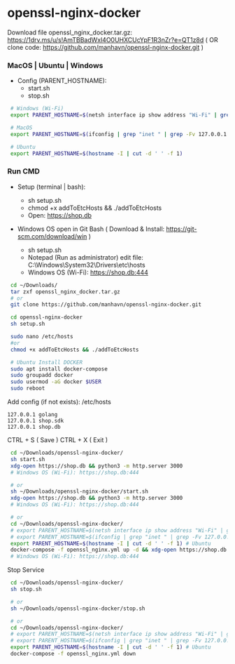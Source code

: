 # openssl-nginx-docker

Download file openssl_nginx_docker.tar.gz: https://1drv.ms/u/s!AmTBBadWxl4O0UHXCUcYpF1R3nZr?e=QT1z8d
( OR clone code: https://github.com/manhavn/openssl-nginx-docker.git )

### MacOS | Ubuntu | Windows

- Config (PARENT_HOSTNAME):
    + start.sh
    + stop.sh

```bash
 # Windows (Wi-Fi)
 export PARENT_HOSTNAME=$(netsh interface ip show address "Wi-Fi" | grep 'IP Address' | sed -r 's/^.*IP Address:\W*//')

 # MacOS
 export PARENT_HOSTNAME=$(ifconfig | grep "inet " | grep -Fv 127.0.0.1 | awk '{print $2}')

 # Ubuntu
 export PARENT_HOSTNAME=$(hostname -I | cut -d ' ' -f 1)
```

### Run CMD

- Setup (terminal | bash):
    + sh setup.sh
    + chmod +x addToEtcHosts && ./addToEtcHosts
    + Open: https://shop.db

- Windows OS open in Git Bash ( Download & Install: https://git-scm.com/download/win )
    + sh setup.sh
    + Notepad (Run as administrator) edit file: C:\Windows\System32\Drivers\etc\hosts
    + Windows OS (Wi-Fi): https://shop.db:444

```bash
 cd ~/Downloads/
 tar zxf openssl_nginx_docker.tar.gz
 # or
 git clone https://github.com/manhavn/openssl-nginx-docker.git

 cd openssl-nginx-docker
 sh setup.sh

 sudo nano /etc/hosts
 #or
 chmod +x addToEtcHosts && ./addToEtcHosts

 # Ubuntu Install DOCKER
 sudo apt install docker-compose
 sudo groupadd docker
 sudo usermod -aG docker $USER
 sudo reboot
```

Add config (if not exists): /etc/hosts

```
127.0.0.1 golang
127.0.0.1 shop.sdk
127.0.0.1 shop.db
```

CTRL + S ( Save )
CTRL + X ( Exit )

```bash
 cd ~/Downloads/openssl-nginx-docker/
 sh start.sh
 xdg-open https://shop.db && python3 -m http.server 3000
 # Windows OS (Wi-Fi): https://shop.db:444

 # or
 sh ~/Downloads/openssl-nginx-docker/start.sh
 xdg-open https://shop.db && python3 -m http.server 3000
 # Windows OS (Wi-Fi): https://shop.db:444

 # or
 cd ~/Downloads/openssl-nginx-docker/
 # export PARENT_HOSTNAME=$(netsh interface ip show address "Wi-Fi" | grep 'IP Address' | sed -r 's/^.*IP Address:\W*//') # Windows (Wi-Fi)
 # export PARENT_HOSTNAME=$(ifconfig | grep "inet " | grep -Fv 127.0.0.1 | awk '{print $2}') # MacOS
 export PARENT_HOSTNAME=$(hostname -I | cut -d ' ' -f 1) # Ubuntu
 docker-compose -f openssl_nginx.yml up -d && xdg-open https://shop.db && python3 -m http.server 3000
 # Windows OS (Wi-Fi): https://shop.db:444
```

Stop Service

```bash
 cd ~/Downloads/openssl-nginx-docker/
 sh stop.sh

 # or
 sh ~/Downloads/openssl-nginx-docker/stop.sh

 # or
 cd ~/Downloads/openssl-nginx-docker/
 # export PARENT_HOSTNAME=$(netsh interface ip show address "Wi-Fi" | grep 'IP Address' | sed -r 's/^.*IP Address:\W*//') # Windows (Wi-Fi)
 # export PARENT_HOSTNAME=$(ifconfig | grep "inet " | grep -Fv 127.0.0.1 | awk '{print $2}') # MacOS
 export PARENT_HOSTNAME=$(hostname -I | cut -d ' ' -f 1) # Ubuntu
 docker-compose -f openssl_nginx.yml down
```
